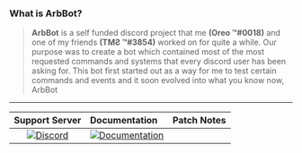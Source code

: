 ### What is **ArbBot**?

> **ArbBot** is a self funded discord project that me **(Oreo ™#0018)** and one of my friends **(TMƧ ™#3854)** worked on for quite a while. Our purpose was to create a bot which contained most of the most requested commands and systems that every discord user has been asking for. This bot first started out as a way for me to test certain commands and events and it soon evolved into what you know now, ArbBot 
---
| Support Server | Documentation | Patch Notes
| :---: | :--- | :---
| [![Discord](https://img.shields.io/discord/519734247519420438.svg?label=&logo=discord&logoColor=ffffff&color=7389D8&labelColor=6A7EC2)](https://discord.gg/theYzDq) | [![Documentation](https://img.shields.io/badge/Current%20Version-V1.0-success?style=for-the-badge)](https://github.com/TheOreoTM/ArbBot/blob/main/Documentation.md) | 
